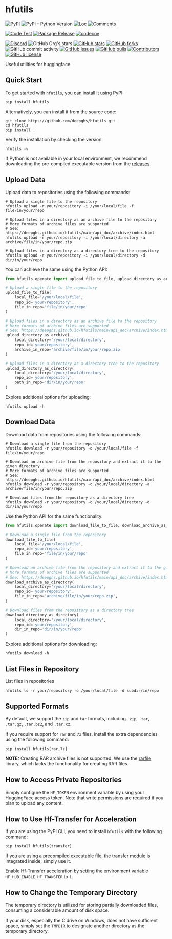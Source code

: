 # hfutils

[![PyPI](https://img.shields.io/pypi/v/hfutils)](https://pypi.org/project/hfutils/)
![PyPI - Python Version](https://img.shields.io/pypi/pyversions/hfutils)
![Loc](https://img.shields.io/endpoint?url=https://gist.githubusercontent.com/narugo1992/b98a0fd1468c4858abf2a355bc9b4039/raw/loc.json)
![Comments](https://img.shields.io/endpoint?url=https://gist.githubusercontent.com/narugo1992/b98a0fd1468c4858abf2a355bc9b4039/raw/comments.json)

[![Code Test](https://github.com/deepghs/hfutils/workflows/Code%20Test/badge.svg)](https://github.com/deepghs/hfutils/actions?query=workflow%3A%22Code+Test%22)
[![Package Release](https://github.com/deepghs/hfutils/workflows/Package%20Release/badge.svg)](https://github.com/deepghs/hfutils/actions?query=workflow%3A%22Package+Release%22)
[![codecov](https://codecov.io/gh/deepghs/hfutils/branch/main/graph/badge.svg?token=XJVDP4EFAT)](https://codecov.io/gh/deepghs/hfutils)

[![Discord](https://img.shields.io/discord/1157587327879745558?style=social&logo=discord&link=https%3A%2F%2Fdiscord.gg%2FTwdHJ42N72)](https://discord.gg/TwdHJ42N72)
![GitHub Org's stars](https://img.shields.io/github/stars/deepghs)
[![GitHub stars](https://img.shields.io/github/stars/deepghs/hfutils)](https://github.com/deepghs/hfutils/stargazers)
[![GitHub forks](https://img.shields.io/github/forks/deepghs/hfutils)](https://github.com/deepghs/hfutils/network)
![GitHub commit activity](https://img.shields.io/github/commit-activity/m/deepghs/hfutils)
[![GitHub issues](https://img.shields.io/github/issues/deepghs/hfutils)](https://github.com/deepghs/hfutils/issues)
[![GitHub pulls](https://img.shields.io/github/issues-pr/deepghs/hfutils)](https://github.com/deepghs/hfutils/pulls)
[![Contributors](https://img.shields.io/github/contributors/deepghs/hfutils)](https://github.com/deepghs/hfutils/graphs/contributors)
[![GitHub license](https://img.shields.io/github/license/deepghs/hfutils)](https://github.com/deepghs/hfutils/blob/master/LICENSE)

Useful utilities for huggingface

## Quick Start

To get started with `hfutils`, you can install it using PyPI:

```shell
pip install hfutils

```

Alternatively, you can install it from the source code:

```shell
git clone https://github.com/deepghs/hfutils.git
cd hfutils
pip install .

```

Verify the installation by checking the version:

```shell
hfutils -v

```

If Python is not available in your local environment, we recommend downloading the pre-compiled executable version from
the [releases](https://github.com/deepghs/hfutils/releases).

## Upload Data

Upload data to repositories using the following commands:

```shell
# Upload a single file to the repository
hfutils upload -r your/repository -i /your/local/file -f file/in/your/repo

# Upload files in a directory as an archive file to the repository
# More formats of archive files are supported
# See: https://deepghs.github.io/hfutils/main/api_doc/archive/index.html
hfutils upload -r your/repository -i /your/local/directory -a archive/file/in/your/repo.zip

# Upload files in a directory as a directory tree to the repository
hfutils upload -r your/repository -i /your/local/directory -d dir/in/your/repo

```

You can achieve the same using the Python API:

```python
from hfutils.operate import upload_file_to_file, upload_directory_as_archive, upload_directory_as_directory

# Upload a single file to the repository
upload_file_to_file(
    local_file='/your/local/file',
    repo_id='your/repository',
    file_in_repo='file/in/your/repo'
)

# Upload files in a directory as an archive file to the repository
# More formats of archive files are supported
# See: https://deepghs.github.io/hfutils/main/api_doc/archive/index.html
upload_directory_as_archive(
    local_directory='/your/local/directory',
    repo_id='your/repository',
    archive_in_repo='archive/file/in/your/repo.zip'
)

# Upload files in a directory as a directory tree to the repository
upload_directory_as_directory(
    local_directory='/your/local/directory',
    repo_id='your/repository',
    path_in_repo='dir/in/your/repo'
)
```

Explore additional options for uploading:

```shell
hfutils upload -h

```

## Download Data

Download data from repositories using the following commands:

```shell
# Download a single file from the repository
hfutils download -r your/repository -o /your/local/file -f file/in/your/repo

# Download an archive file from the repository and extract it to the given directory
# More formats of archive files are supported
# See: https://deepghs.github.io/hfutils/main/api_doc/archive/index.html
hfutils download -r your/repository -o /your/local/directory -a archive/file/in/your/repo.zip

# Download files from the repository as a directory tree
hfutils download -r your/repository -o /your/local/directory -d dir/in/your/repo

```

Use the Python API for the same functionality:

```python
from hfutils.operate import download_file_to_file, download_archive_as_directory, download_directory_as_directory

# Download a single file from the repository
download_file_to_file(
    local_file='/your/local/file',
    repo_id='your/repository',
    file_in_repo='file/in/your/repo'
)

# Download an archive file from the repository and extract it to the given directory
# More formats of archive files are supported
# See: https://deepghs.github.io/hfutils/main/api_doc/archive/index.html
download_archive_as_directory(
    local_directory='/your/local/directory',
    repo_id='your/repository',
    file_in_repo='archive/file/in/your/repo.zip',
)

# Download files from the repository as a directory tree
download_directory_as_directory(
    local_directory='/your/local/directory',
    repo_id='your/repository',
    dir_in_repo='dir/in/your/repo'
)
```

Explore additional options for downloading:

```shell
hfutils download -h

```

## List Files in Repository

List files in repositories

```shell
hfutils ls -r your/repository -o /your/local/file -d subdir/in/repo
```

## Supported Formats

By default, we support the `zip` and `tar` formats, including `.zip`, `.tar`, `.tar.gz`, `.tar.bz2`, and `.tar.xz`.

If you require support for `rar` and `7z` files, install the extra dependencies using the following command:

```shell
pip install hfutils[rar,7z]
```

**NOTE:** Creating RAR archive files is not supported. We use the [rarfile](https://github.com/markokr/rarfile) library,
which lacks the functionality for creating RAR files.

## How to Access Private Repositories

Simply configure the `HF_TOKEN` environment variable by using your HuggingFace access token.
Note that write permissions are required if you plan to upload any content.

## How to Use Hf-Transfer for Acceleration

If you are using the PyPI CLI, you need to install `hfutils` with the following command:

```shell
pip install hfutils[transfer]

```

If you are using a precompiled executable file, the transfer module is integrated inside; simply use it.

Enable Hf-Transfer acceleration by setting the environment variable `HF_HUB_ENABLE_HF_TRANSFER` to `1`.

## How to Change the Temporary Directory

The temporary directory is utilized for storing partially downloaded files, consuming a considerable amount of disk
space.

If your disk, especially the C drive on Windows, does not have sufficient space, simply set the `TMPDIR` to designate
another directory as the temporary directory.
